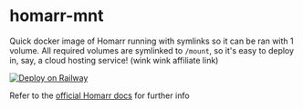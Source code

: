 # homarr-mnt
Quick docker image of Homarr running with symlinks so it can be ran with 1 volume. All required volumes are symlinked to `/mount`, so it's easy to deploy in, say, a cloud hosting service! (wink wink affiliate link)


[![Deploy on Railway](https://railway.app/button.svg)](https://railway.app/template/nUCbEZ?referralCode=x93oY2)

Refer to the [official Homarr docs](https://homarr.dev/docs/getting-started/installation/) for further info
